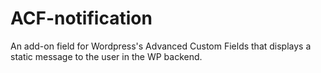 ACF-notification
================

An add-on field for Wordpress's Advanced Custom Fields that displays a static message to the user in the WP backend.
